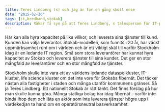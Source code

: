 ```yaml
---
title: Teres Lindberg (s) och jag är för en gång skull ense
date: "2015-02-26"
tags: [it,bredband,stokab]
description: Råkar få syn på att Teres Lindberg, s talesperson för IT-politik i riksdagen säger att hon tycker att Sverige borde ha ett rikstäckande stamnät och accessnät för fiber. där teleoperatörerna är leverantörer av tjänster. Precis så som Stokab – Stockholm stads fiberbolag.
---
```

Här kan alla hyra kapacitet på lika villkor, och leverera sina tjänster till kund. Kunden kan välja leverantör. Stokab-modellen, som funnits i 20 år, har väckt uppmärksamhet runt om i världen och är ett viktigt skäl till varför Stockholm idag är en ledande IT region. Små som stora leverantörer har kunnat hyra kapacitet av Stokab och leverera tjänster till sina kunder. Det ger en stor mångfald av leverantörer och en stor mångfald av tjänster.  

Stockholm skulle inte vara ett av världens ledande dataspelkluster, IT-kluster, life science kluster om det inte vore för Stokabs fibernät. Det täcker nästan alla fastigheter i staden och många utanför kommunens gränser. Så ja Teres Lindberg. Ett nationellt Stokab är rätt tänkt. Det finns förslag på hur man skulle kunna göra. Många statliga bolag har idag fibernät – varför inte binda ihop dem och låta en aktör som inte leverera tjänster högre upp i värdekedjan ta hand om en operatörsneutral basverksamhet.